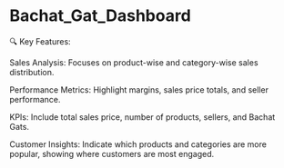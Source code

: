 # Bachat_Gat_Dashboard

🔍 Key Features:

Sales Analysis: Focuses on product-wise and category-wise sales distribution.

Performance Metrics: Highlight margins, sales price totals, and seller performance.

KPIs: Include total sales price, number of products, sellers, and Bachat Gats.

Customer Insights: Indicate which products and categories are more popular, showing where customers are most engaged.





